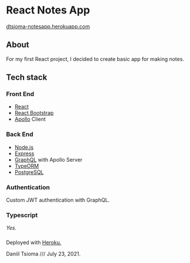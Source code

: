 # React Notes App

[dtsioma-notesapp.herokuapp.com](https://dtsioma-notesapp.herokuapp.com)

## About

For my first React project, I decided to create basic app for making notes. 

## Tech stack

### Front End

* [React](https://reactjs.org)
* [React Bootstrap](https://react-bootstrap.github.io)
* [Apollo](https://www.apollographql.com) Client

### Back End 

* [Node.js](https://nodejs.org/en/)
* [Express](https://expressjs.com)
* [GraphQL](https://graphql.org) with Apollo Server
* [TypeORM](https://typeorm.io)
* [PostgreSQL](https://www.postgresql.org)

### Authentication

Custom JWT authentication with GraphQL.

### Typescript

*Yes.*

### 
Deployed with [Heroku.](https://www.heroku.com)

Daniil Tsioma /// July 23, 2021.
